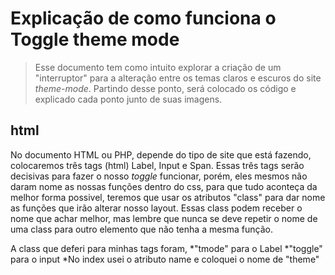 # Explicação de como funciona o Toggle theme mode
> Esse documento tem como intuito explorar a criação de um "interruptor" para a alteração entre os temas claros e escuros do site *theme-mode*.
> Partindo desse ponto, será colocado os código e explicado cada ponto junto de suas imagens.

## html
No documento HTML ou PHP, depende do tipo de site que está fazendo, colocaremos três tags (html) Label, Input e Span. Essas três tags serão decisivas para fazer o nosso *toggle* funcionar, porém, eles mesmos não daram nome as nossas funções dentro do css, para que tudo aconteça da melhor forma possivel, teremos que usar os atributos "class" para dar nome as funções que irão alterar nosso layout.
Essas class podem receber o nome que achar melhor, mas lembre que nunca se deve repetir o nome de uma class para outro elemento que não tenha a mesma função.

A class que deferi para minhas tags foram, 
*"tmode" para o Label
*"toggle" para o input
*No index usei o atributo name e coloquei o nome de "theme"


